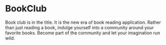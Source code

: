 # BookClub
Book club is in the title. It is the new era of book reading application. Rather than just reading a book, indulge yourself into a community around your favorite books. Become part of the community and let your imagination run wild.
